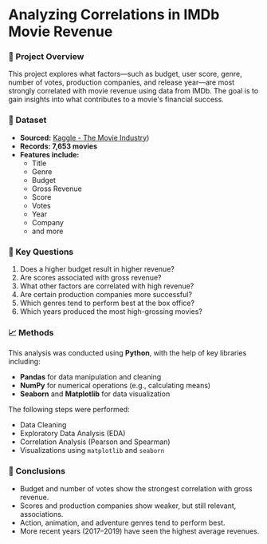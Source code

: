 # Analyzing Correlations in IMDb Movie Revenue

### 📝 Project Overview
This project explores what factors—such as budget, user score, genre, number of votes, production companies, and release year—are most strongly correlated with movie revenue using data from IMDb. The goal is to gain insights into what contributes to a movie's financial success.

### 📁 Dataset
- **Sourced:** [Kaggle - The Movie Industry](https://www.kaggle.com/datasets/danielgrijalvas/movies))<br />
- **Records: 7,653 movies**
- **Features include:**
  - Title
  - Genre
  - Budget
  - Gross Revenue
  - Score
  - Votes
  - Year
  - Company
  - and more

### 🔑 Key Questions
1. Does a higher budget result in higher revenue?
2. Are scores associated with gross revenue?
3. What other factors are correlated with high revenue?
4. Are certain production companies more successful?
5. Which genres tend to perform best at the box office?
6. Which years produced the most high-grossing movies?
 
### 📈 Methods
This analysis was conducted using **Python**, with the help of key libraries including:

- **Pandas** for data manipulation and cleaning
- **NumPy** for numerical operations (e.g., calculating means)
- **Seaborn** and **Matplotlib** for data visualization

The following steps were performed:
- Data Cleaning
- Exploratory Data Analysis (EDA)
- Correlation Analysis (Pearson and Spearman)
- Visualizations using `matplotlib` and `seaborn`



### 📌 Conclusions
- Budget and number of votes show the strongest correlation with gross revenue.
- Scores and production companies show weaker, but still relevant, associations.
- Action, animation, and adventure genres tend to perform best.
- More recent years (2017–2019) have seen the highest average revenues.
